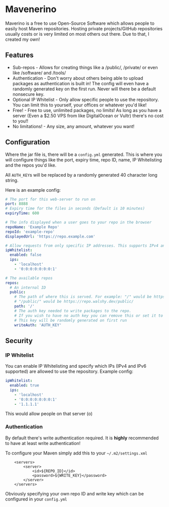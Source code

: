 # Mavenerino

Maverino is a free to use Open-Source Software which allows people to easily host Maven repositories. Hosting private projects/GitHub repositories usually costs or is very limited on most others out there. Due to that, I created my own!

## Features
* Sub-repos - Allows for creating things like a /public/, /private/ or even like /software/ and /tools/
* Authentication - Don't worry about others being able to upload packages as authentication is built in! The config will even have a randomly generated key on the first run. Never will there be a default nonsecure key.
* Optional IP Whitelist - Only allow specific people to use the repository. You can limit this to yourself, your offices or whatever you'd like!
* Free! - Free to use, unlimited packages, no limits! As long as you have a server (Even a $2.50 VPS from like DigitalOcean or Vultr) there's no cost to you!!
* No limitations! - Any size, any amount, whatever you want!

## Configuration
Where the jar file is, there will be a `config.yml` generated. This is where you will configure things like the port, expiry time, repo ID, name, IP Whitelisting and the repos you'd like.

All `AUTH_KEY`s will be replaced by a randomly generated 40 character long string. 

Here is an example config:
```yaml
# The port for this web-server to run on
port: 8888
# Expiry time for the files in seconds (Default is 10 minutes)
expiryTime: 600

# The info displayed when a user goes to your repo in the browser
repoName: 'Example Repo'
repoId: 'example-repo'
displayedUrl: 'https://repo.example.com'

# Allow requests from only specific IP addresses. This supports IPv4 and IPv6!
ipWhitelist:
  enabled: false
  ips:
    - 'localhost'
    - '0:0:0:0:0:0:0:1'

# The available repos
repos:
  # An internal ID
  public:
    # The path of where this is served. For example: "/" would be https://repo.walshy.dev/
    # "/public/" would be https://repo.walshy.dev/public/
    path: '/'
    # The auth key needed to write packages to the repo.
    # If you wish to have no auth key you can remove this or set it to an empty string.
    # This key will be randomly generated on first run
    writeAuth: 'AUTH_KEY'
```

## Security
### IP Whitelist
You can enable IP Whitelisting and specify which IPs (IPv4 and IPv6 supported) are allowed to use the repository.
Example config:
```yaml
ipWhitelist:
  enabled: true
  ips:
    - 'localhost'
    - '0:0:0:0:0:0:0:1'
    - '1.1.1.1'
```

This would allow people on that server (o)

### Authentication
By default there's write authentication required. It is **highly** recommended to have at least write authentication!

To configure your Maven simply add this to your `~/.m2/settings.xml`
```
    <servers>
        <server>
            <id>${REPO_ID}</id>
            <password>${WRITE_KEY}</password>
        </server>
    </servers>
```
Obviously specifying your own repo ID and write key which can be configured in your `config.yml`